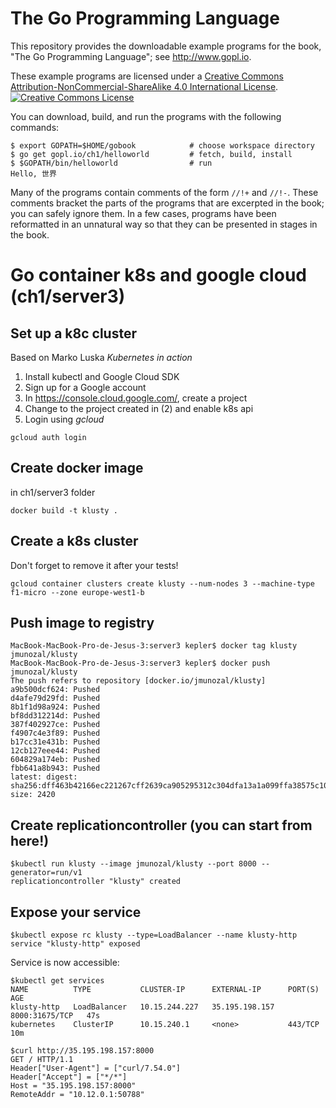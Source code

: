 # The Go Programming Language

This repository provides the downloadable example programs
for the book, "The Go Programming Language"; see http://www.gopl.io.

These example programs are licensed under a <a rel="license" href="http://creativecommons.org/licenses/by-nc-sa/4.0/">Creative Commons Attribution-NonCommercial-ShareAlike 4.0 International License</a>.<br/>
<a rel="license" href="http://creativecommons.org/licenses/by-nc-sa/4.0/"><img alt="Creative Commons License" style="border-width:0" src="https://i.creativecommons.org/l/by-nc-sa/4.0/88x31.png"/></a>

You can download, build, and run the programs with the following commands:

	$ export GOPATH=$HOME/gobook            # choose workspace directory
	$ go get gopl.io/ch1/helloworld         # fetch, build, install
	$ $GOPATH/bin/helloworld                # run
	Hello, 世界

Many of the programs contain comments of the form `//!+` and `//!-`.
These comments bracket the parts of the programs that are excerpted in the
book; you can safely ignore them.  In a few cases, programs
have been reformatted in an unnatural way so that they can be presented
in stages in the book.

# Go container k8s and google cloud (ch1/server3)

## Set up a k8c cluster

Based on Marko Luska _Kubernetes in action_

1. Install kubectl and Google Cloud SDK 
2. Sign up for a Google account
3. In https://console.cloud.google.com/, create a project
4. Change to the project created in (2) and enable k8s api
5. Login using _gcloud_

```
gcloud auth login
```

## Create docker image

in ch1/server3 folder

```
docker build -t klusty .
```

## Create a k8s cluster

Don't forget to remove it after your tests!

```
gcloud container clusters create klusty --num-nodes 3 --machine-type f1-micro --zone europe-west1-b
```

## Push image to registry

```
MacBook-MacBook-Pro-de-Jesus-3:server3 kepler$ docker tag klusty jmunozal/klusty
MacBook-MacBook-Pro-de-Jesus-3:server3 kepler$ docker push jmunozal/klusty
The push refers to repository [docker.io/jmunozal/klusty]
a9b500dcf624: Pushed 
d4afe79d29fd: Pushed 
8b1f1d98a924: Pushed 
bf8dd312214d: Pushed 
387f402927ce: Pushed 
f4907c4e3f89: Pushed 
b17cc31e431b: Pushed 
12cb127eee44: Pushed 
604829a174eb: Pushed 
fbb641a8b943: Pushed 
latest: digest: sha256:dff463b42166ec221267cff2639ca905295312c304dfa13a1a099ffa38575c10 size: 2420
```

## Create replicationcontroller (you can start from here!)

```
$kubectl run klusty --image jmunozal/klusty --port 8000 --generator=run/v1
replicationcontroller "klusty" created
```

## Expose your service

```
$kubectl expose rc klusty --type=LoadBalancer --name klusty-http
service "klusty-http" exposed
```

Service is now accessible:

```
$kubectl get services
NAME          TYPE           CLUSTER-IP      EXTERNAL-IP      PORT(S)          AGE
klusty-http   LoadBalancer   10.15.244.227   35.195.198.157   8000:31675/TCP   47s
kubernetes    ClusterIP      10.15.240.1     <none>           443/TCP          10m

$curl http://35.195.198.157:8000
GET / HTTP/1.1
Header["User-Agent"] = ["curl/7.54.0"]
Header["Accept"] = ["*/*"]
Host = "35.195.198.157:8000"
RemoteAddr = "10.12.0.1:50788"